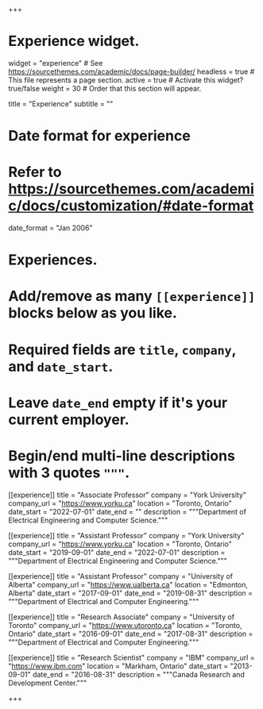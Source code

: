 +++
# Experience widget.
widget = "experience"  # See https://sourcethemes.com/academic/docs/page-builder/
headless = true  # This file represents a page section.
active = true  # Activate this widget? true/false
weight = 30  # Order that this section will appear.

title = "Experience"
subtitle = ""

# Date format for experience
#   Refer to https://sourcethemes.com/academic/docs/customization/#date-format
date_format = "Jan 2006"

# Experiences.
#   Add/remove as many `[[experience]]` blocks below as you like.
#   Required fields are `title`, `company`, and `date_start`.
#   Leave `date_end` empty if it's your current employer.
#   Begin/end multi-line descriptions with 3 quotes `"""`.
[[experience]]
  title = "Associate Professor"
  company = "York University"
  company_url = "https://www.yorku.ca"
  location = "Toronto, Ontario"
  date_start = "2022-07-01"
  date_end = ""
  description = """Department of Electrical Engineering and Computer Science."""

[[experience]]
  title = "Assistant Professor"
  company = "York University"
  company_url = "https://www.yorku.ca"
  location = "Toronto, Ontario"
  date_start = "2019-09-01"
  date_end = "2022-07-01"
  description = """Department of Electrical Engineering and Computer Science."""

[[experience]]
  title = "Assistant Professor"
  company = "University of Alberta"
  company_url = "https://www.ualberta.ca"
  location = "Edmonton, Alberta"
  date_start = "2017-09-01"
  date_end = "2019-08-31"
  description = """Department of Electrical and Computer Engineering."""

[[experience]]
  title = "Research Associate"
  company = "University of Toronto"
  company_url = "https://www.utoronto.ca"
  location = "Toronto, Ontario"
  date_start = "2016-09-01"
  date_end = "2017-08-31"
  description = """Department of Electrical and Computer Engineering."""
  
  [[experience]]
  title = "Research Scientist"
  company = "IBM"
  company_url = "https://www.ibm.com"
  location = "Markham, Ontario"
  date_start = "2013-09-01"
  date_end = "2016-08-31"
  description = """Canada Research and Development Center."""

+++
